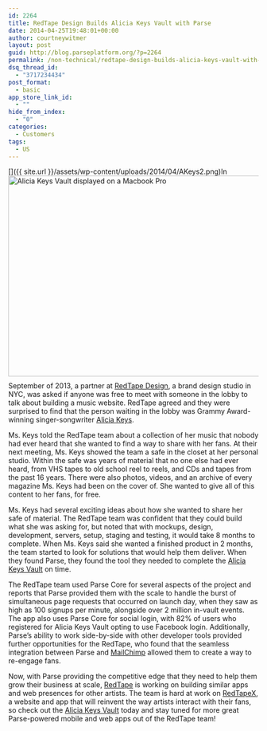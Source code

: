 ```yaml
---
id: 2264
title: RedTape Design Builds Alicia Keys Vault with Parse
date: 2014-04-25T19:48:01+00:00
author: courtneywitmer
layout: post
guid: http://blog.parseplatform.org/?p=2264
permalink: /non-technical/redtape-design-builds-alicia-keys-vault-with-parse/
dsq_thread_id:
  - "3717234434"
post_format:
  - basic
app_store_link_id:
  - ""
hide_from_index:
  - "0"
categories:
  - Customers
tags:
  - US
---
```

[<img style="border: 0pt none; float: right; padding-left: 10px; padding-bottom: 10px;" src="{{ site.url }}/assets/wp-content/uploads/2014/04/AKeys2.png" alt="Alicia Keys Vault displayed on a Macbook Pro" width="600" height="403" />]({{ site.url }}/assets/wp-content/uploads/2014/04/AKeys2.png)In September of 2013, a partner at <a href="http://redtapedesign.com/" target="_blank">RedTape Design</a>, a brand design studio in NYC, was asked if anyone was free to meet with someone in the lobby to talk about building a music website. RedTape agreed and they were surprised to find that the person waiting in the lobby was Grammy Award-winning singer-songwriter <a href="http://aliciakeys.com/" target="_blank">Alicia Keys</a>.

Ms. Keys told the RedTape team about a collection of her music that nobody had ever heard that she wanted to find a way to share with her fans. At their next meeting, Ms. Keys showed the team a safe in the closet at her personal studio. Within the safe was years of material that no one else had ever heard, from VHS tapes to old school reel to reels, and CDs and tapes from the past 16 years. There were also photos, videos, and an archive of every magazine Ms. Keys had been on the cover of. She wanted to give all of this content to her fans, for free.

Ms. Keys had several exciting ideas about how she wanted to share her safe of material. The RedTape team was confident that they could build what she was asking for, but noted that with mockups, design, development, servers, setup, staging and testing, it would take 8 months to complete. When Ms. Keys said she wanted a finished product in 2 months, the team started to look for solutions that would help them deliver. When they found Parse, they found the tool they needed to complete the <a href="http://www.akvault.com/" target="_blank">Alicia Keys Vault</a> on time.

The RedTape team used Parse Core for several aspects of the project and reports that Parse provided them with the scale to handle the burst of simultaneous page requests that occurred on launch day, when they saw as high as 100 signups per minute, alongside over 2 million in-vault events. The app also uses Parse Core for social login, with 82% of users who registered for Alicia Keys Vault opting to use Facebook login. Additionally, Parse’s ability to work side-by-side with other developer tools provided further opportunities for the RedTape, who found that the seamless integration between Parse and <a href="https://parse.com/docs/cloud_modules_guide#mandrill" target="_blank">MailChimp</a> allowed them to create a way to re-engage fans.

Now, with Parse providing the competitive edge that they need to help them grow their business at scale, <a href="http://redtapedesign.com/" target="_blank">RedTape</a> is working on building similar apps and web presences for other artists. The team is hard at work on <a href="http://www.redtapex.com/" target="_blank">RedTapeX</a>, a website and app that will reinvent the way artists interact with their fans, so check out the <a href="http://aliciakeys.com/" target="_blank">Alicia Keys Vault</a> today and stay tuned for more great Parse-powered mobile and web apps out of the RedTape team!
